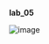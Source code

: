 **lab_05** 

![image](https://github.com/Fedorusita/lab_05/assets/112895410/726b20ce-ebad-4b03-808d-7c6ce7955afd)
